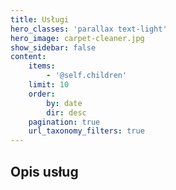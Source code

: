```yaml
---
title: Usługi
hero_classes: 'parallax text-light'
hero_image: carpet-cleaner.jpg
show_sidebar: false
content:
    items:
        - '@self.children'
    limit: 10
    order:
        by: date
        dir: desc
    pagination: true
    url_taxonomy_filters: true
---
```


## Opis usług